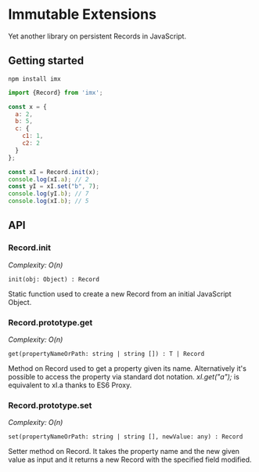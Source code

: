 # Immutable Extensions

Yet another library on persistent Records in JavaScript.

## Getting started

```
npm install imx
```

```javascript
import {Record} from 'imx';

const x = {
  a: 2,
  b: 5,
  c: {
    c1: 1,
    c2: 2
  }
};

const xI = Record.init(x);
console.log(xI.a); // 2
const yI = xI.set("b", 7);
console.log(yI.b); // 7
console.log(xI.b); // 5
```

## API
### Record.init
*Complexity: O(n)*
```
init(obj: Object) : Record
```
Static function used to create a new Record from an initial JavaScript Object.
### Record.prototype.get
*Complexity: O(n)*
```
get(propertyNameOrPath: string | string []) : T | Record
```
Method on Record used to get a property given its name. Alternatively it's possible to access the property via standard dot notation.
*xI.get("a");* is equivalent to xI.a thanks to ES6 Proxy.

### Record.prototype.set
*Complexity: O(n)*
```
set(propertyNameOrPath: string | string [], newValue: any) : Record
```
Setter method on Record. It takes the property name and the new given value as input and it returns a new Record with the specified field modified.

